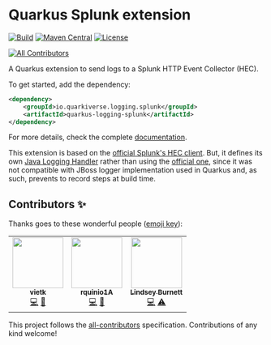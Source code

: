 # Quarkus Splunk extension

[![Build](https://github.com/quarkiverse/quarkus-logging-splunk/workflows/Build/badge.svg)](https://github.com/quarkiverse/quarkus-logging-splunk/actions?query=workflow%3ABuild)
[![Maven Central](https://img.shields.io/maven-central/v/io.quarkiverse.logging.splunk/quarkus-logging-splunk.svg?label=Maven%20Central)](https://search.maven.org/artifact/io.quarkiverse.logging.splunk/quarkus-logging-splunk)
[![License](https://img.shields.io/badge/License-Apache%202.0-blue.svg)](https://opensource.org/licenses/Apache-2.0)

<!-- ALL-CONTRIBUTORS-BADGE:START - Do not remove or modify this section -->
[![All Contributors](https://img.shields.io/badge/all_contributors-3-orange.svg?style=flat-square)](#contributors-)
<!-- ALL-CONTRIBUTORS-BADGE:END -->

A Quarkus extension to send logs to a Splunk HTTP Event Collector (HEC).

To get started, add the dependency:

```xml
<dependency>
    <groupId>io.quarkiverse.logging.splunk</groupId>
    <artifactId>quarkus-logging-splunk</artifactId>
</dependency>
```

For more details, check the complete [documentation](https://quarkiverse.github.io/quarkiverse-docs/quarkus-logging-splunk/dev/index.html).

This extension is based on the [official Splunk's HEC client](https://github.com/splunk/splunk-library-javalogging).
But, it defines its own [Java Logging Handler](https://docs.oracle.com/en/java/javase/11/docs/api/java.logging/java/util/logging/Handler.html)
rather than using the [official one](https://github.com/splunk/splunk-library-javalogging/blob/1.8.0/src/main/java/com/splunk/logging/HttpEventCollectorLoggingHandler.java),
since it was not compatible with JBoss logger implementation used in Quarkus and, as such,
prevents to record steps at build time.

## Contributors ✨

Thanks goes to these wonderful people ([emoji key](https://allcontributors.org/docs/en/emoji-key)):

<!-- ALL-CONTRIBUTORS-LIST:START - Do not remove or modify this section -->
<!-- prettier-ignore-start -->
<!-- markdownlint-disable -->
<table>
  <tr>
    <td align="center"><a href="https://github.com/vietk"><img src="https://avatars.githubusercontent.com/u/1568850?v=4?s=100" width="100px;" alt=""/><br /><sub><b>vietk</b></sub></a><br /><a href="https://github.com/quarkiverse/quarkus-logging-splunk/commits?author=vietk" title="Code">💻</a> <a href="#maintenance-vietk" title="Maintenance">🚧</a></td>
    <td align="center"><a href="https://github.com/rquinio1A"><img src="https://avatars.githubusercontent.com/u/58322910?v=4?s=100" width="100px;" alt=""/><br /><sub><b>rquinio1A</b></sub></a><br /><a href="https://github.com/quarkiverse/quarkus-logging-splunk/commits?author=rquinio1A" title="Code">💻</a> <a href="#maintenance-rquinio1A" title="Maintenance">🚧</a></td>
    <td align="center"><a href="https://github.com/lindseyburnett"><img src="https://avatars.githubusercontent.com/u/19955562?v=4?s=100" width="100px;" alt=""/><br /><sub><b>Lindsey Burnett</b></sub></a><br /><a href="https://github.com/quarkiverse/quarkus-logging-splunk/commits?author=lindseyburnett" title="Code">💻</a> <a href="https://github.com/quarkiverse/quarkus-logging-splunk/commits?author=lindseyburnett" title="Tests">⚠️</a></td>
  </tr>
</table>

<!-- markdownlint-restore -->
<!-- prettier-ignore-end -->

<!-- ALL-CONTRIBUTORS-LIST:END -->

This project follows the [all-contributors](https://github.com/all-contributors/all-contributors) specification. Contributions of any kind welcome!
